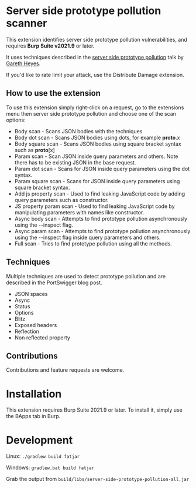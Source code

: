 # Server side prototype pollution scanner

This extension identifies server side prototype pollution vulnerabilities, and requires <strong>Burp Suite v2021.9</strong> or later.

It uses techniques described in the [server side prototype pollution](https://portswigger.net/research/server-side-prototype-pollution) talk by [Gareth Heyes](https://twitter.com/garethheyes).

If you'd like to rate limit your attack, use the Distribute Damage extension.

## How to use the extension

To use this extension simply right-click on a request, go to the extensions menu then server side prototype pollution and choose one of the scan options:

- Body scan - Scans JSON bodies with the techniques
- Body dot scan - Scans JSON bodies using dots, for example __proto__.x 
- Body square scan - Scans JSON bodies using square bracket syntax such as __proto__[x]
- Param scan - Scan JSON inside query parameters and others. Note there has to be existing JSON in the base request. 
- Param dot scan - Scans for JSON inside query parameters using the dot syntax. 
- Param square scan - Scans for JSON inside query parameters using square bracket syntax. 
- Add js property scan - Used to find leaking JavaScript code by adding query parameters such as constructor. 
- JS property param scan - Used to find leaking JavaScript code by manipulating parameters with names like constructor. 
- Async body scan - Attempts to find prototype pollution asynchronously using the --inspect flag. 
- Async param scan - Attempts to find prototype pollution asynchronously using the --inspect flag inside query parameters and others. 
- Full scan - Tries to find prototype pollution using all the methods.

## Techniques

Multiple techniques are used to detect prototype pollution and are described in the PortSwigger blog post.

- JSON spaces
- Async
- Status
- Options
- Blitz
- Exposed headers
- Reflection
- Non reflected property

## Contributions

Contributions and feature requests are welcome.

# Installation
This extension requires Burp Suite 2021.9 or later. To install it, simply use the BApps tab in Burp.

# Development

Linux: `./gradlew build fatjar`

Windows: `gradlew.bat build fatjar`

Grab the output from `build/libs/server-side-prototype-pollution-all.jar`
